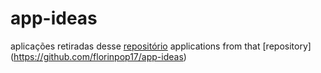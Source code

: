 # app-ideas
aplicações retiradas desse [repositório](https://github.com/florinpop17/app-ideas)
applications from that [repository] (https://github.com/florinpop17/app-ideas)

